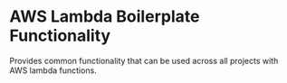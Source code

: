 # AWS Lambda Boilerplate Functionality

Provides common functionality that can be used across all projects with AWS lambda functions.
